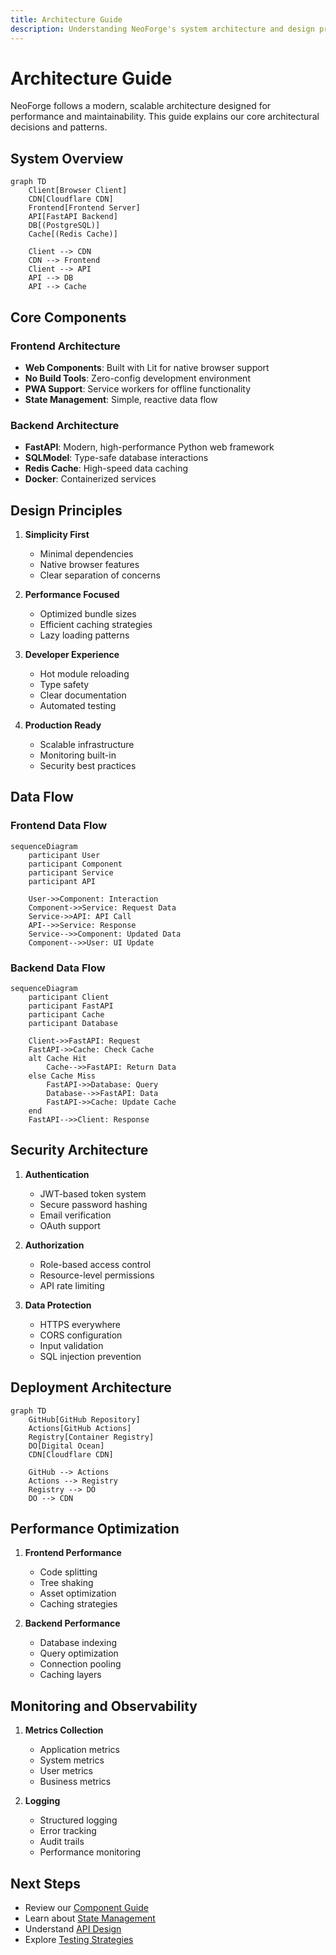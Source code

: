 ```yaml
---
title: Architecture Guide
description: Understanding NeoForge's system architecture and design principles
---
```


# Architecture Guide

NeoForge follows a modern, scalable architecture designed for performance and maintainability. This guide explains our core architectural decisions and patterns.

## System Overview

```mermaid
graph TD
    Client[Browser Client]
    CDN[Cloudflare CDN]
    Frontend[Frontend Server]
    API[FastAPI Backend]
    DB[(PostgreSQL)]
    Cache[(Redis Cache)]
    
    Client --> CDN
    CDN --> Frontend
    Client --> API
    API --> DB
    API --> Cache
```

## Core Components

### Frontend Architecture

- **Web Components**: Built with Lit for native browser support
- **No Build Tools**: Zero-config development environment
- **PWA Support**: Service workers for offline functionality
- **State Management**: Simple, reactive data flow

### Backend Architecture

- **FastAPI**: Modern, high-performance Python web framework
- **SQLModel**: Type-safe database interactions
- **Redis Cache**: High-speed data caching
- **Docker**: Containerized services

## Design Principles

1. **Simplicity First**
   - Minimal dependencies
   - Native browser features
   - Clear separation of concerns

2. **Performance Focused**
   - Optimized bundle sizes
   - Efficient caching strategies
   - Lazy loading patterns

3. **Developer Experience**
   - Hot module reloading
   - Type safety
   - Clear documentation
   - Automated testing

4. **Production Ready**
   - Scalable infrastructure
   - Monitoring built-in
   - Security best practices

## Data Flow

### Frontend Data Flow

```mermaid
sequenceDiagram
    participant User
    participant Component
    participant Service
    participant API
    
    User->>Component: Interaction
    Component->>Service: Request Data
    Service->>API: API Call
    API-->>Service: Response
    Service-->>Component: Updated Data
    Component-->>User: UI Update
```

### Backend Data Flow

```mermaid
sequenceDiagram
    participant Client
    participant FastAPI
    participant Cache
    participant Database
    
    Client->>FastAPI: Request
    FastAPI->>Cache: Check Cache
    alt Cache Hit
        Cache-->>FastAPI: Return Data
    else Cache Miss
        FastAPI->>Database: Query
        Database-->>FastAPI: Data
        FastAPI->>Cache: Update Cache
    end
    FastAPI-->>Client: Response
```

## Security Architecture

1. **Authentication**
   - JWT-based token system
   - Secure password hashing
   - Email verification
   - OAuth support

2. **Authorization**
   - Role-based access control
   - Resource-level permissions
   - API rate limiting

3. **Data Protection**
   - HTTPS everywhere
   - CORS configuration
   - Input validation
   - SQL injection prevention

## Deployment Architecture

```mermaid
graph TD
    GitHub[GitHub Repository]
    Actions[GitHub Actions]
    Registry[Container Registry]
    DO[Digital Ocean]
    CDN[Cloudflare CDN]
    
    GitHub --> Actions
    Actions --> Registry
    Registry --> DO
    DO --> CDN
```

## Performance Optimization

1. **Frontend Performance**
   - Code splitting
   - Tree shaking
   - Asset optimization
   - Caching strategies

2. **Backend Performance**
   - Database indexing
   - Query optimization
   - Connection pooling
   - Caching layers

## Monitoring and Observability

1. **Metrics Collection**
   - Application metrics
   - System metrics
   - User metrics
   - Business metrics

2. **Logging**
   - Structured logging
   - Error tracking
   - Audit trails
   - Performance monitoring

## Next Steps

- Review our [Component Guide](./components)
- Learn about [State Management](./state-management)
- Understand [API Design](./api-design)
- Explore [Testing Strategies](./testing) 